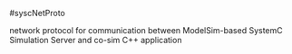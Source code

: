 #syscNetProto

network protocol for communication between ModelSim-based SystemC Simulation Server and co-sim C++ application
